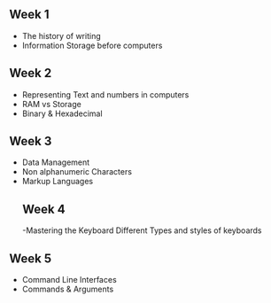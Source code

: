 ## Week 1
- The history of writing
- Information Storage before computers
## Week 2
- Representing Text and numbers in computers
- RAM vs Storage
- Binary & Hexadecimal
## Week 3
- Data Management
- Non alphanumeric Characters
- Markup Languages
  ## Week 4
  -Mastering the Keyboard
  Different Types and styles of keyboards
## Week 5
- Command Line Interfaces
- Commands & Arguments
